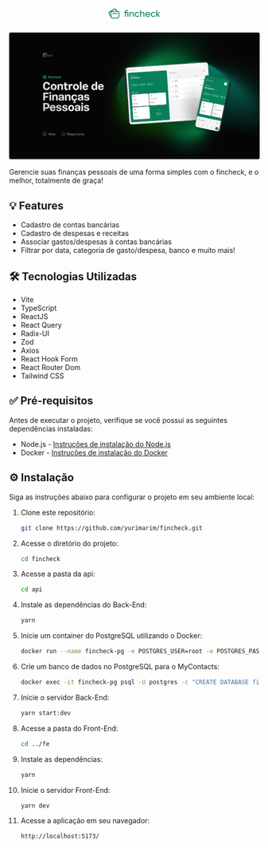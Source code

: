 # <div align="center">![fincheck](.github/logo.png)</div>

![Banner](.github/presentation.png)

Gerencie suas finanças pessoais de uma forma simples com o fincheck, e o melhor, totalmente de graça!

## 💡 Features
- Cadastro de contas bancárias
- Cadastro de despesas e receitas
- Associar gastos/despesas à contas bancárias
- Filtrar por data, categoria de gasto/despesa, banco e muito mais!

## 🛠️ Tecnologias Utilizadas

- Vite
- TypeScript
- ReactJS
- React Query
- Radix-UI
- Zod
- Axios
- React Hook Form
- React Router Dom
- Tailwind CSS

## ✅ Pré-requisitos

Antes de executar o projeto, verifique se você possui as seguintes dependências instaladas:

- Node.js - [Instruções de instalação do Node.js](https://nodejs.org)
- Docker - [Instruções de instalação do Docker](https://docs.docker.com/get-docker/)

## ⚙️ Instalação

Siga as instruções abaixo para configurar o projeto em seu ambiente local:

1. Clone este repositório:

    ```bash
    git clone https://github.com/yurimarim/fincheck.git
    ```
    
2. Acesse o diretório do projeto:

    ```bash
    cd fincheck
    ```

4. Acesse a pasta da api:

    ```bash
    cd api
    ```

3. Instale as dependências do Back-End:

    ```bash
    yarn
    ```

4. Inicie um container do PostgreSQL utilizando o Docker:

    ```bash
    docker run --name fincheck-pg -e POSTGRES_USER=root -e POSTGRES_PASSWORD=root -p 5432:5432 -d postgres
    ```

5. Crie um banco de dados no PostgreSQL para o MyContacts:

    ```bash
    docker exec -it fincheck-pg psql -U postgres -c "CREATE DATABASE fincheck"
    ```

6. Inicie o servidor Back-End:

    ```bash
    yarn start:dev
    ```

7. Acesse a pasta do Front-End:

    ```bash
    cd ../fe
    ```

8. Instale as dependências:

    ```bash
    yarn
    ```

8. Inicie o servidor Front-End:

    ```bash
    yarn dev
    ```

9. Acesse a aplicação em seu navegador:

    ```bash
    http://localhost:5173/
    ```